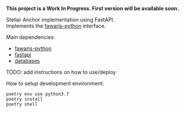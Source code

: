 **This project is a Work In Progress. First version will be available soon.**

Stellar Anchor implementation using FastAPI.  
Implements the [fawaris-python](https://github.com/yuriescl/fawaris-python) interface.

Main dependencies:
- [fawaris-python](https://github.com/yuriescl/fawaris-python)
- [fastapi](https://github.com/tiangolo/fastapi)
- [databases](https://github.com/encode/databases)

TODO: add instructions on how to use/deploy

How to setup development environment:
```
poetry env use python3.7
poetry install
poetry shell
```
